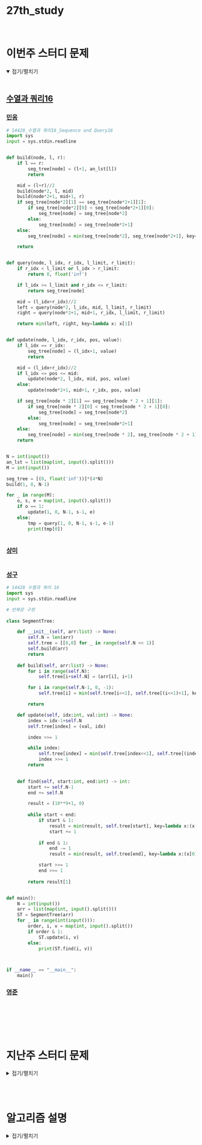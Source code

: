 # 27th_study

<br/>

# 이번주 스터디 문제

<details markdown="1" open>
<summary>접기/펼치기</summary>

<br/>

## [수열과 쿼리16](https://www.acmicpc.net/problem/14428)


### [민웅](</수열과 쿼리16/민웅.py>)

```py
# 14428_수열과 쿼리16_Sequence and Query16
import sys
input = sys.stdin.readline


def build(node, l, r):
    if l == r:
        seg_tree[node] = (l+1, an_lst[l])
        return

    mid = (l+r)//2
    build(node*2, l, mid)
    build(node*2+1, mid+1, r)
    if seg_tree[node*2][1] == seg_tree[node*2+1][1]:
        if seg_tree[node*2][0] < seg_tree[node*2+1][0]:
            seg_tree[node] = seg_tree[node*2]
        else:
            seg_tree[node] = seg_tree[node*2+1]
    else:
        seg_tree[node] = min(seg_tree[node*2], seg_tree[node*2+1], key=lambda x: x[1])

    return


def query(node, l_idx, r_idx, l_limit, r_limit):
    if r_idx < l_limit or l_idx > r_limit:
        return 0, float('inf')

    if l_idx >= l_limit and r_idx <= r_limit:
        return seg_tree[node]

    mid = (l_idx+r_idx)//2
    left = query(node*2, l_idx, mid, l_limit, r_limit)
    right = query(node*2+1, mid+1, r_idx, l_limit, r_limit)

    return min(left, right, key=lambda x: x[1])


def update(node, l_idx, r_idx, pos, value):
    if l_idx == r_idx:
        seg_tree[node] = (l_idx+1, value)
        return

    mid = (l_idx+r_idx)//2
    if l_idx <= pos <= mid:
        update(node*2, l_idx, mid, pos, value)
    else:
        update(node*2+1, mid+1, r_idx, pos, value)

    if seg_tree[node * 2][1] == seg_tree[node * 2 + 1][1]:
        if seg_tree[node * 2][0] < seg_tree[node * 2 + 1][0]:
            seg_tree[node] = seg_tree[node*2]
        else:
            seg_tree[node] = seg_tree[node*2+1]
    else:
        seg_tree[node] = min(seg_tree[node * 2], seg_tree[node * 2 + 1], key=lambda x: x[1])
    return


N = int(input())
an_lst = list(map(int, input().split()))
M = int(input())

seg_tree = [(0, float('inf'))]*(4*N)
build(1, 0, N-1)

for _ in range(M):
    o, s, e = map(int, input().split())
    if o == 1:
        update(1, 0, N-1, s-1, e)
    else:
        tmp = query(1, 0, N-1, s-1, e-1)
        print(tmp[0])



```

### [상미](</수열과 쿼리16/상미.py>)

```py


```

### [성구](</수열과 쿼리16/성구.py>)

```py
# 14428 수열과 쿼리 16
import sys
input = sys.stdin.readline

# 반복문 구현
 
class SegmentTree:

    def __init__(self, arr:list) -> None:
        self.N = len(arr)
        self.tree = [[0,0] for _ in range(self.N << 1)]
        self.build(arr)
        return
    
    def build(self, arr:list) -> None:
        for i in range(self.N):
            self.tree[i+self.N] = (arr[i], i+1)

        for i in range(self.N-1, 0, -1):
            self.tree[i] = min(self.tree[i<<1], self.tree[(i<<1)+1], key=lambda x:(x[0],x[1]))

        return

    def update(self, idx:int, val:int) -> None:
        index = idx-1+self.N
        self.tree[index] = (val, idx)

        index >>= 1

        while index:
            self.tree[index] = min(self.tree[index<<1], self.tree[(index<<1)+1], key=lambda x:(x[0],x[1]))
            index >>= 1
        return
    

    def find(self, start:int, end:int) -> int:
        start += self.N-1
        end += self.N

        result = (10**9+1, 0)
        
        while start < end:
            if start & 1:
                result = min(result, self.tree[start], key=lambda x:(x[0],x[1]))
                start += 1
            
            if end & 1:
                end -= 1
                result = min(result, self.tree[end], key=lambda x:(x[0],x[1]))

            start >>= 1
            end >>= 1
        
        return result[1]


def main():
    N = int(input())
    arr = list(map(int, input().split()))
    ST = SegmentTree(arr)
    for _ in range(int(input())):
        order, i, v = map(int, input().split())
        if order & 1:
            ST.update(i, v)
        else:
            print(ST.find(i, v))



if __name__ == "__main__":
    main()
```

### [영준](</수열과 쿼리16/영준.py>)

```py


```

<br/>

</details>

<br/><br/>

# 지난주 스터디 문제

<details markdown="1">
<summary>접기/펼치기</summary>

## [코드트리 파일관리](https://www.codetree.ai/problems/codetree-file-management/description)

### [민웅](./코드트리%20파일관리/민웅.py)

```py
import sys
import heapq
input = sys.stdin.readline

N = int(input())

n_lst = list(map(int, input().split()))
hq = []

for i in range(N):
    heapq.heappush(hq, n_lst.pop())

check = N
score = 0
while check > 1:
    tmp1 = heapq.heappop(hq)
    tmp2 = heapq.heappop(hq)
    score += tmp1 + tmp2
    heapq.heappush(hq, tmp1+tmp2)
    check -= 1

print(score)
```

### [상미](./코드트리%20파일관리/상미.py)

```py

```

### [성구](./코드트리%20파일관리/성구.py)

```py
import sys, heapq
input = sys.stdin.readline


N = int(input())
arr = list(map(int, input().split()))

que = []
for i in range(N):
    heapq.heappush(que, arr[i])
total = 0
while len(que) >1:
    f1 = heapq.heappop(que)
    f2 = heapq.heappop(que)
    total += f1+f2
    heapq.heappush(que, (f1+f2))

print(total)
```

### [영준](./코드트리%20파일관리/영준.py)

```py
import heapq

N = int(input())
arr = list(map(int, input().split()))

heapq.heapify(arr)

s = 0
while len(arr)>1:
    a = heapq.heappop(arr)
    b = heapq.heappop(arr)
    heapq.heappush(arr, a+b)
    s += a+b

print(s)
```

## [점프점프](https://www.codetree.ai/problems/jump-jump/description)

### [민웅](./점프점프/민웅.py)

```py
import sys

N = int(input())

n_lst = list(map(int, input().split()))

dp = [0]*N

for i in range(N-1):
    tmp = n_lst[i]
    for j in range(i+1, min(i+tmp+1, N)):
        dp[j] = max(dp[j], dp[i]+1)

print(max(dp))
```

### [상미](./점프점프/상미.py)

```py

```

### [성구](./점프점프/성구.py)

```py
import sys
input = sys.stdin.readline

N = int(input())
arr = list(map(int, input().split()))

dp = [0] * N
for i in range(1, min(arr[0]+1, N)):
    dp[i] += 1
for i in range(1, N):
    for j in range(1, min(arr[i]+1, N-i)):
        dp[i+j] = max(dp[i+j], dp[i]+1)
print(dp[-1])
```

### [영준](./점프점프/영준.py)

```py
N = int(input())
arr = list(map(int, input().split()))

D = [0]*(N+1)
for i in range(1, N+1):
    max_jmp = 0
    for j in range(max(0, i-100), i):
        if i-j<=arr[j] and max_jmp < D[j] + 1:
            max_jmp = D[j] + 1
    D[i] = max_jmp
 
print(max(D[:N]))
```

## [거리두기](https://www.codetree.ai/problems/keeping-distance/description)

### [민웅](./거리두기/민웅.py)

```py
import sys
input = sys.stdin.readline

def check(num):
    cnt = 1
    tmp_sum = 0
    for i in range(N):
        tmp_sum += n_lst[i]
        if tmp_sum > num:
            cnt += 1
            tmp_sum = n_lst[i]
        if cnt > M+1:
            return cnt
    
    return cnt

N, M = map(int, input().split())
n_lst = list(map(int, input().split()))

max_num = sum(n_lst)
l = max(n_lst)
r = max_num
ans = -1
while l <= r:
    mid = (l+r)//2
    tmp = check(mid)

    if tmp > M+1:
        l = mid + 1
    else:
        ans = mid
        r = mid - 1
    # print(l, r)

print(ans)
```

### [상미](./거리두기/상미.py)

```py

```

### [성구](./거리두기/성구.py)

```py
import sys
input = sys.stdin.readline

N, M = map(int, input().split())
guests = list(map(int, input().split()))

s,e = 0, sum(guests)
minv = 1000000001
while e>s:
    maxv = 0
    mid = (s+e)//2
    count = 0
    people = 0
    for i in range(N):
        people += guests[i]
        if  people >= mid:
            maxv = max(maxv, people-guests[i])
            count += 1
            people = guests[i]
    else:
        maxv = max(maxv, people)
            
            
    if count <= M:
        minv = min(minv, maxv)
        e = mid
    else:
        s = mid+1

print(minv)
```

### [영준](./거리두기/영준.py)

```py

```

## [회사 문화 1](https://www.acmicpc.net/problem/14267)

### [민웅](./회사문화/민웅.py)

```py
# 14267_회사 문화1_Business Culture
import sys
sys.setrecursionlimit(10**6)
input = sys.stdin.readline


def dfs(i, s):
    s += score[i]
    dp[i] += s
    for node in adjL[i]:
        dfs(node, s)


N, M = map(int, input().split())

parent = list(map(int, input().split()))
adjL = [[] for _ in range(N+1)]

for i in range(1, N):
    tmp = parent[i]
    adjL[tmp].append(i+1)

score = [0]*(N+1)
dp = [0]*(N+1)

for _ in range(M):
    node, s = map(int, input().split())
    score[node] += s

dfs(1, 0)
# print(score)
print(*dp[1:])

```

### [상미](./회사문화/상미.py)

```py

```

### [성구](./회사문화/성구.py)

```py

```

### [영준](./회사문화/영준.py)

```py

```

## [사회망 서비스](https://www.acmicpc.net/problem/2533)

### [민웅](./사회망%20서비스/민웅.py)

```py
# 2533_사회망서비스_Social Network Service
import sys
sys.setrecursionlimit(10**6)
input = sys.stdin.readline

def dfs(i):
    visited[i] = 1
    dp[i][0] = 0
    dp[i][1] = 1
    for node in adjL[i]:
        if not visited[node]:
            dfs(node)
            dp[i][0] += dp[node][1]
            dp[i][1] += min(dp[node][0], dp[node][1])


N = int(input())

adjL = [[] for _ in range(N+1)]

for _ in range(N-1):
    u, v = map(int, input().split())
    adjL[u].append(v)
    adjL[v].append(u)

dp = [[0, 0] for _ in range(N+1)]
visited = [0]*(N+1)

dfs(1)

print(min(dp[1]))
```

### [상미](./사회망%20서비스/상미.py)

```py

```

### [성구](./사회망%20서비스성구.py)

```py

```

### [영준](./사회망%20서비스/영준.py)

```py

```

</details>

<br/><br/>

# 알고리즘 설명

<details markdown="1">
<summary>접기/펼치기</summary>



</details>
